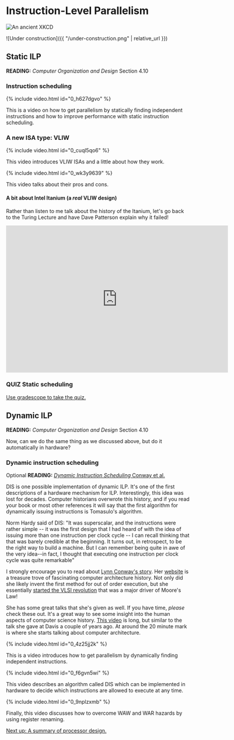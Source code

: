 # Instruction-Level Parallelism

![An ancient XKCD](https://imgs.xkcd.com/comics/paths.jpg)

![Under construction]({{ "/under-construction.png" | relative_url }})

## Static ILP

**READING:** *Computer Organization and Design* Section 4.10

### Instruction scheduling

{% include video.html id="0_h627dgvo" %}

This is a video on how to get parallelism by statically finding independent instructions and how to improve performance with static instruction scheduling.

### A new ISA type: VLIW

{% include video.html id="0_cuql5qo6" %}

This video introduces VLIW ISAs and a little about how they work.

{% include video.html id="0_wk3y9639" %}

This video talks about their pros and cons.

#### A bit about Intel Itanium (a *real* VLIW design)

Rather than listen to me talk about the history of the Itanium, let's go back to the Turing Lecture and have Dave Patterson explain why it failed!

<iframe width="608" height="402" src="https://www.youtube.com/embed/3LVeEjsn8Ts?start=1456&end=1643" frameborder="0" allow="accelerometer; autoplay; encrypted-media; gyroscope; picture-in-picture" allowfullscreen></iframe>

### **QUIZ** Static scheduling

[Use gradescope to take the quiz.](https://www.gradescope.com/courses/105214/assignments/)

## Dynamic ILP

**READING:** *Computer Organization and Design* Section 4.10

Now, can we do the same thing as we discussed above, but do it automatically in hardware?

### Dynamic instruction scheduling

Optional **READING:** [*Dynamic Instruction Scheduling* Conway et al.](https://ai.eecs.umich.edu/people/conway/ACS/DIS/DIS.pdf)

DIS is one possible implementation of dynamic ILP.
It's one of the first descriptions of a hardware mechanism for ILP.
Interestingly, this idea was lost for decades.
Computer historians overwrote this history, and if you read your book or most other references it will say that the first algorithm for dynamically issuing instructions is Tomasulo's algorithm.

Norm Hardy said of DIS: "It was superscalar, and the instructions were rather simple -- it was the first design that I had heard of with the idea of issuing more than one instruction per clock cycle -- I can recall thinking that that was barely credible at the beginning. It turns out, in retrospect, to be the right way to build a machine. But I can remember being quite in awe of the very idea--in fact, I thought that executing one instruction per clock cycle was quite remarkable"

I strongly encourage you to read about [Lynn Conway's story](https://ai.eecs.umich.edu/people/conway/Retrospective2.html#anchor100470).
Her [website](https://ai.eecs.umich.edu/people/conway/) is a treasure trove of fascinating computer architecture history.
Not only did she likely invent the first method for out of order execution, but she essentially [started the VLSI revolution](https://ai.eecs.umich.edu/people/conway/Retrospective3.html#anchor42852) that was a major driver of Moore's Law!

She has some great talks that she's given as well.
If you have time, *please* check these out.
It's a great way to see some insight into the human aspects of computer science history.
[This video](https://youtu.be/7ncuhRYmfJw) is long, but similar to the talk she gave at Davis a couple of years ago.
At around the 20 minute mark is where she starts talking about computer architecture.

{% include video.html id="0_4z25jj2k" %}

This is a video introduces how to get parallelism by dynamically finding independent instructions.

{% include video.html id="0_f6gvn5wi" %}

This video describes an algorithm called DIS which can be implemented in hardware to decide which instructions are allowed to execute at any time.

{% include video.html id="0_9nplzxmb" %}

Finally, this video discusses how to overcome WAW and WAR hazards by using register renaming.

[Next up: A summary of processor design.](./summary.md)

